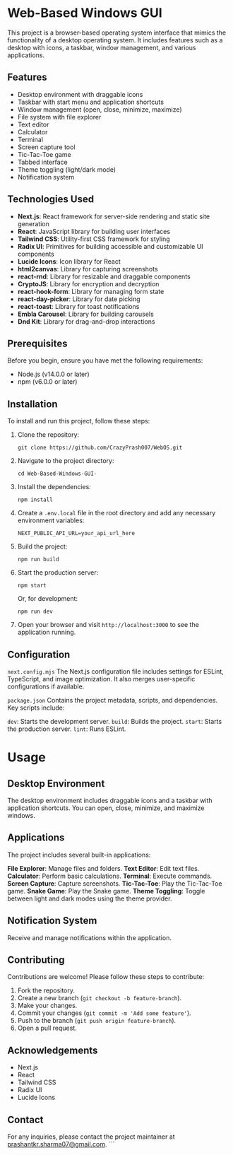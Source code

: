 # Web-Based Windows GUI

This project is a browser-based operating system interface that mimics the functionality of a desktop operating system. It includes features such as a desktop with icons, a taskbar, window management, and various applications.

## Features

- Desktop environment with draggable icons
- Taskbar with start menu and application shortcuts
- Window management (open, close, minimize, maximize)
- File system with file explorer
- Text editor
- Calculator
- Terminal
- Screen capture tool
- Tic-Tac-Toe game
- Tabbed interface
- Theme toggling (light/dark mode)
- Notification system

## Technologies Used

- **Next.js**: React framework for server-side rendering and static site generation
- **React**: JavaScript library for building user interfaces
- **Tailwind CSS**: Utility-first CSS framework for styling
- **Radix UI**: Primitives for building accessible and customizable UI components
- **Lucide Icons**: Icon library for React
- **html2canvas**: Library for capturing screenshots
- **react-rnd**: Library for resizable and draggable components
- **CryptoJS**: Library for encryption and decryption
- **react-hook-form**: Library for managing form state
- **react-day-picker**: Library for date picking
- **react-toast**: Library for toast notifications
- **Embla Carousel**: Library for building carousels
- **Dnd Kit**: Library for drag-and-drop interactions

## Prerequisites

Before you begin, ensure you have met the following requirements:

- Node.js (v14.0.0 or later)
- npm (v6.0.0 or later)

## Installation

To install and run this project, follow these steps:

1. Clone the repository:
   ```
   git clone https://github.com/CrazyPrash007/WebOS.git
   ```

2. Navigate to the project directory:
   ```
   cd Web-Based-Windows-GUI-
   ```

3. Install the dependencies:
   ```
   npm install
   ```

4. Create a `.env.local` file in the root directory and add any necessary environment variables:
   ```
   NEXT_PUBLIC_API_URL=your_api_url_here
   ```

5. Build the project:
   ```
   npm run build
   ```

6. Start the production server:
   ```
   npm start
   ```

   Or, for development:
   ```
   npm run dev
   ```

7. Open your browser and visit `http://localhost:3000` to see the application running.

## Configuration

`next.config.mjs`
The Next.js configuration file includes settings for ESLint, TypeScript, and image optimization. It also merges user-specific configurations if available.

`package.json`
Contains the project metadata, scripts, and dependencies. Key scripts include:

`dev`: Starts the development server.
`build`: Builds the project.
`start`: Starts the production server.
`lint`: Runs ESLint.

# Usage

## Desktop Environment

The desktop environment includes draggable icons and a taskbar with application shortcuts. You can open, close, minimize, and maximize windows.

## Applications
The project includes several built-in applications:

**File Explorer**: Manage files and folders.
**Text Editor**: Edit text files.
**Calculator**: Perform basic calculations.
**Terminal**: Execute commands.
**Screen Capture**: Capture screenshots.
**Tic-Tac-Toe**: Play the Tic-Tac-Toe game.
**Snake Game**: Play the Snake game.
**Theme Toggling**: Toggle between light and dark modes using the theme provider.

## Notification System
Receive and manage notifications within the application.

## Contributing
Contributions are welcome! Please follow these steps to contribute:

1. Fork the repository.
2. Create a new branch (`git checkout -b feature-branch`).
3. Make your changes.
4. Commit your changes (`git commit -m 'Add some feature'`).
5. Push to the branch (`git push origin feature-branch`).
6. Open a pull request.

## Acknowledgements

- Next.js
- React
- Tailwind CSS
- Radix UI
- Lucide Icons

## Contact
For any inquiries, please contact the project maintainer at prashantkr.sharma07@gmail.com. ```